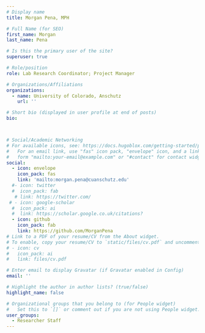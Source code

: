 ```yaml
---
# Display name
title: Morgan Pena, MPH

# Full Name (for SEO)
first_name: Morgan 
last_name: Pena

# Is this the primary user of the site?
superuser: true

# Role/position
role: Lab Research Coordinator; Project Manager 

# Organizations/Affiliations
organizations:
  - name: University of Colorado, Anschutz 
    url: ''

# Short bio (displayed in user profile at end of posts)
bio: 



# Social/Academic Networking
# For available icons, see: https://docs.hugoblox.com/getting-started/page-builder/#icons
#   For an email link, use "fas" icon pack, "envelope" icon, and a link in the
#   form "mailto:your-email@example.com" or "#contact" for contact widget.
social:
  - icon: envelope
    icon_pack: fas
    link: 'mailto:morgan.pena@cuanschutz.edu'
  #- icon: twitter
  #  icon_pack: fab
   # link: https://twitter.com/
 # - icon: google-scholar
  #  icon_pack: ai
  #  link: https://scholar.google.co.uk/citations?
  - icon: github
    icon_pack: fab
    link: https://github.com/MorganPena
# Link to a PDF of your resume/CV from the About widget.
# To enable, copy your resume/CV to `static/files/cv.pdf` and uncomment the lines below.
# - icon: cv
#   icon_pack: ai
#   link: files/cv.pdf

# Enter email to display Gravatar (if Gravatar enabled in Config)
email: ''

# Highlight the author in author lists? (true/false)
highlight_name: false

# Organizational groups that you belong to (for People widget)
#   Set this to `[]` or comment out if you are not using People widget.
user_groups:
  - Researcher Staff
--- 
```




 
